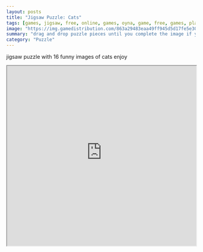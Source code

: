 ```yaml
---
layout: posts
title: "Jigsaw Puzzle: Cats"
tags: [games, jigsaw, free, online, games, oyna, game, free, games, play, play, games]
image: "https://img.gamedistribution.com/863a29483eaa49ff945d5d17fe5e3081.jpg"
summary: "drag and drop puzzle pieces until you complete the image if you get stuck click the eye button to see the complete image  free online games oyna game free games play play games"
category: "Puzzle"
---
```


jigsaw puzzle with 16 funny images of cats enjoy

<iframe width="100%" height="480px;" src="https://html5.gamedistribution.com/863a29483eaa49ff945d5d17fe5e3081/"></iframe>